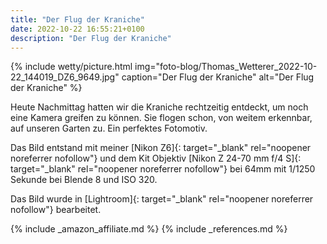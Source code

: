```yaml
---
title: "Der Flug der Kraniche"
date: 2022-10-22 16:55:21+0100
description: "Der Flug der Kraniche"
---
```

{% include wetty/picture.html img="foto-blog/Thomas_Wetterer_2022-10-22_144019_DZ6_9649.jpg" caption="Der Flug der Kraniche" alt="Der Flug der Kraniche" %}

Heute Nachmittag hatten wir die Kraniche rechtzeitig entdeckt, um noch eine Kamera greifen zu können. Sie flogen schon, von weitem erkennbar, auf unseren Garten zu. Ein perfektes Fotomotiv. 

Das Bild entstand mit meiner [Nikon Z6]{: target="_blank" rel="noopener noreferrer nofollow"} und dem Kit Objektiv [Nikon Z 24-70 mm f/4 S]{: target="_blank" rel="noopener noreferrer nofollow"} bei 64mm mit 1/1250 Sekunde bei Blende 8 und ISO 320.

Das Bild wurde in [Lightroom]{: target="_blank" rel="noopener noreferrer nofollow"} bearbeitet.

{% include _amazon_affiliate.md %}
{% include _references.md %}
